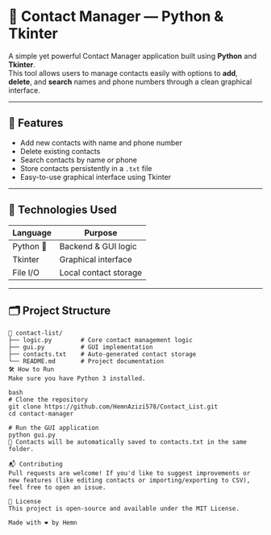 # 📒 Contact Manager — Python & Tkinter

A simple yet powerful Contact Manager application built using **Python** and **Tkinter**.  
This tool allows users to manage contacts easily with options to **add**, **delete**, and **search** names and phone numbers through a clean graphical interface.

---

## 🚀 Features

- Add new contacts with name and phone number  
- Delete existing contacts  
- Search contacts by name or phone  
- Store contacts persistently in a `.txt` file  
- Easy-to-use graphical interface using Tkinter

---

## 🧠 Technologies Used

| Language  | Purpose             |
|-----------|---------------------|
| Python 🐍 | Backend & GUI logic |
| Tkinter   | Graphical interface |
| File I/O  | Local contact storage |

---

## 🗂 Project Structure

```text
📁 contact-list/
├── logic.py        # Core contact management logic
├── gui.py          # GUI implementation
├── contacts.txt    # Auto-generated contact storage
└── README.md       # Project documentation
🛠 How to Run
Make sure you have Python 3 installed.

bash
# Clone the repository
git clone https://github.com/HemnAzizi578/Contact_List.git
cd contact-manager

# Run the GUI application
python gui.py
📌 Contacts will be automatically saved to contacts.txt in the same folder.

📬 Contributing
Pull requests are welcome! If you'd like to suggest improvements or new features (like editing contacts or importing/exporting to CSV), feel free to open an issue.

📄 License
This project is open-source and available under the MIT License.

Made with ❤️ by Hemn